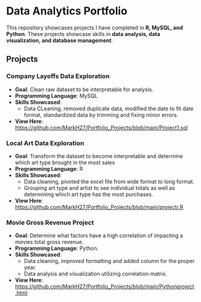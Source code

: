 #  Data Analytics Portfolio 

This repository showcases projects I have completed in **R, MySQL, and Python**. These projects showcase skills in **data analysis, data visualization, and database management**.

## Projects

### Company Layoffs Data Exploration
- **Goal**: Clean raw dataset to be interpretable for analysis.
- **Programming Language**: MySQL
- **Skills Showcased**:
  - Data CLeaning, removed duplicate data, modified the date to fit date format, standardized data by trimming and fixing minor errors.
- **View Here**: https://github.com/MarkH27/Portfolio_Projects/blob/main/Project1.sql

### Local Art Data Exploration
- **Goal**: Transform the dataset to become interpretable and determine which art type brought in the most sales
- **Programming Language**: R
- **Skills Showcased**:
  - Data cleaning, pivoted the excel file from wide format to long format.
  - Grouping art type and artist to see individual totals as well as determining which art type has the most purchases.
- **View Here**: https://github.com/MarkH27/Portfolio_Projects/blob/main/projectr.R

### Movie Gross Revenue Project
- **Goal**: Determine what factors have a high correlation of impacting a movies total gross revenue. 
- **Programming Language**: Python.
- **Skills Showcased**: 
  - Data cleaning, improved formatting and added column for the proper year. 
  - Data analysis and visualization utilizing correlation matrix.
- **View Here**: https://github.com/MarkH27/Portfolio_Projects/blob/main/Pythonproject.html


